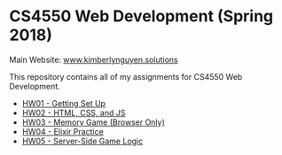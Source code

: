 # CS4550 Web Development (Spring 2018)
Main Website: www.kimberlynguyen.solutions

This repository contains all of my assignments for CS4550 Web Development.
- [HW01 - Getting Set Up](http://hw01.kimberlynguyen.solutions/)  
- [HW02 - HTML, CSS, and JS](http://hw02.kimberlynguyen.solutions/)
- [HW03 - Memory Game (Browser Only)](https://github.com/kimberlypn/CS4550/tree/v1.0/memory)
- [HW04 - Elixir Practice](https://github.com/kimberlypn/CS4550/tree/master/calc)
- [HW05 - Server-Side Game Logic](http://memory.kimberlynguyen.solutions)
